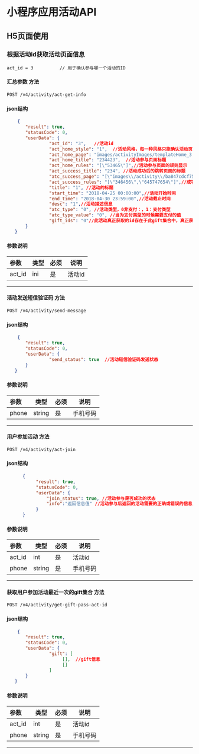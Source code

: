 
# 小程序应用活动API

##  H5页面使用

### 根据活动id获取活动页面信息

 ```
 act_id = 3          // 用于确认参与哪一个活动的ID
 ```
 
#### 汇总参数 方法

`POST /v4/activity/act-get-info`

####  json结构

```json
    {
       "result": true,
       "statusCode": 0,
       "userData": {
                "act_id": "3",   //活动id
                "act_home_style": "1",  //活动风格，每一种风格只能确认活动页面的显示风格，并不确认其他信息，比如说是否发短息。
                "act_home_page": "images/activityImages/templateHome_3.png",  //参与活动的页面背景图片
                "act_home_title": "234423",  //活动参与页面标题
                "act_home_rules": "[\"53465\"]",//活动参与页面的规则显示
                "act_success_title": "234", //活动成功后的跳转页面的标题
                "atc_success_page": "[\"images\\/activity\\/ba847cdcf75077dddce6c718f72ec3d2.png\"]",//成功页面的背景集合
                "act_success_rules": "[\"346456\",\"645747654\"]",//成功页面的活动集合规则
                "title": "1", //活动的标题
                "start_time": "2018-04-25 00:00:00",//活动开始时间
                "end_time": "2018-04-30 23:59:00",//活动截止时间
                "desc": "1",//活动描述信息
                "atc_type": "0", //活动类型，0非支付：，1：支付类型
                "atc_type_value": "0", //当为支付类型的时候需要支付的值
                "gift_ids": "0"//此活动真正获取的id存在于此gift集合中，真正获取的id集合是它的子集
       }
   }
```

#### 参数说明
   |参数|类型|必须|说明|
   |:---|---|---|---|
   |act_id|ini|是|活动id|
---

#### 活动发送短信验证码 方法
`POST /v4/activity/send-message`

####  json结构

```json
    {
       "result": true,
       "statusCode": 0,
       "userData": {
                "send_status": true  //活动短信验证码发送状态
       }
   }
```

#### 参数说明
   |参数|类型|必须|说明|
   |:---|---|---|---|
   |phone|string|是|手机号码|
---

#### 用户参加活动 方法
`POST /v4/activity/act-join`

####  json结构

```json
      {
           "result": true,
           "statusCode": 0,
           "userData": {
               "join_status": true, //活动参与是否成功的状态
               "info":"返回信息值" //活动参与后返回的活动需要的正确或错误的信息
           }
      }
```

#### 参数说明
   |参数|类型|必须|说明|
   |:---|---|---|---|
   |act_id|int|是|活动id|
   |phone|string|是|手机号码|
---


#### 获取用户参加活动最近一次的gift集合 方法
`POST /v4/activity/get-gift-pass-act-id`

####  json结构

```json
    {
       "result": true,
       "statusCode": 0,
       "userData": {
                "gift": [
                     [],  //gift信息
                     []
                ]
       }
   }
```

#### 参数说明
   |参数|类型|必须|说明|
   |:---|---|---|---|
   |act_id|int|是|活动id|
   |phone|string|是|手机号码|
---






